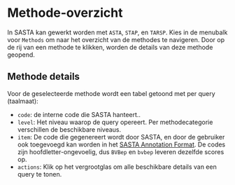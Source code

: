 # Methode-overzicht
In SASTA kan gewerkt worden met `ASTA`, `STAP`, en `TARSP`.
Kies in de menubalk voor `Methods` om naar het overzicht van de methodes te navigeren.
Door op de rij van een methode te klikken, worden de details van deze methode geopend.

## Methode details
Voor de geselecteerde methode wordt een tabel getoond met per query (taalmaat):

- `code`: de interne code die SASTA hanteert..
- `level`: Het niveau waarop de query opereert. Per methodecategorie verschillen de beschikbare niveaus.
- `item`: De code die gegenereert wordt door SASTA, en door de gebruiker ook toegevoegd kan worden in het [SASTA Annotation Format](../annotaties/saf). De codes zijn hoofdletter-ongevoelig, dus `BVBep` en `bvbep` leveren dezelfde scores op.
- `actions`: Klik op het vergrootglas om alle beschikbare details van een query te tonen.

